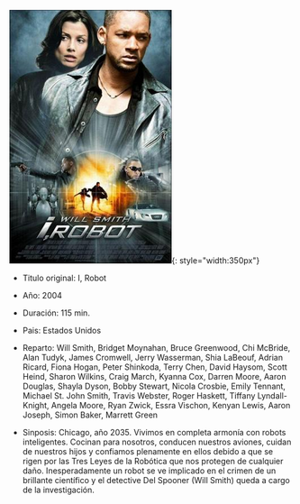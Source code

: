 ![Soy leyenda](./img/yorobot.jpg){: style="width:350px"}

- Titulo original: I, Robot

- Año: 2004

- Duración: 115 min.

- Pais: Estados Unidos

- Reparto: Will Smith, Bridget Moynahan, Bruce Greenwood, Chi McBride, Alan Tudyk, James Cromwell, Jerry Wasserman, Shia LaBeouf, Adrian Ricard, Fiona Hogan, Peter Shinkoda, Terry Chen, David Haysom, Scott Heind, Sharon Wilkins, Craig March, Kyanna Cox, Darren Moore, Aaron Douglas, Shayla Dyson, Bobby Stewart, Nicola Crosbie, Emily Tennant, Michael St. John Smith, Travis Webster, Roger Haskett, Tiffany Lyndall-Knight, Angela Moore, Ryan Zwick, Essra Vischon, Kenyan Lewis, Aaron Joseph, Simon Baker, Marrett Green

- Sinposis:    Chicago, año 2035. Vivimos en completa armonía con robots inteligentes. Cocinan para nosotros, conducen nuestros aviones, cuidan de nuestros hijos y confiamos plenamente en ellos debido a que se rigen por las Tres Leyes de la Robótica que nos protegen de cualquier daño. Inesperadamente un robot se ve implicado en el crimen de un brillante científico y el detective Del Spooner (Will Smith) queda a cargo de la investigación.
